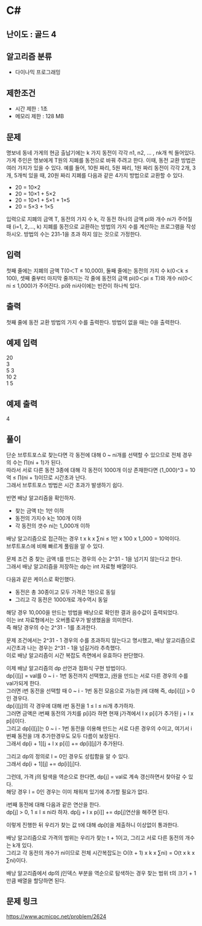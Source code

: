# C#

## 난이도 : 골드 4

## 알고리즘 분류
  - 다이나믹 프로그래밍

## 제한조건
  - 시간 제한 : 1초
  - 메모리 제한 : 128 MB

## 문제
명보네 동네 가게의 현금 출납기에는 k 가지 동전이 각각 n1, n2, … , nk개 씩 들어있다. 가게 주인은 명보에게 T원의 지폐를 동전으로 바꿔 주려고 한다. 이때, 동전 교환 방법은 여러 가지가 있을 수 있다. 예를 들어, 10원 짜리, 5원 짜리, 1원 짜리 동전이 각각 2개, 3개, 5개씩 있을 때, 20원 짜리 지폐를 다음과 같은 4가지 방법으로 교환할 수 있다.<br/>

  - 20 = 10×2 
  - 20 = 10×1 + 5×2 
  - 20 = 10×1 + 5×1 + 1×5 
  - 20 = 5×3 + 1×5

입력으로 지폐의 금액 T, 동전의 가지 수 k, 각 동전 하나의 금액 pi와 개수 ni가 주어질 때 (i=1, 2,…, k) 지폐를 동전으로 교환하는 방법의 가지 수를 계산하는 프로그램을 작성하시오. 방법의 수는 231-1을 초과 하지 않는 것으로 가정한다.<br/>


## 입력
첫째 줄에는 지폐의 금액 T(0＜T ≤ 10,000), 둘째 줄에는 동전의 가지 수 k(0＜k ≤ 100), 셋째 줄부터 마지막 줄까지는 각 줄에 동전의 금액 pi(0＜pi ≤ T)와 개수 ni(0＜ni ≤ 1,000)가 주어진다. pi와 ni사이에는 빈칸이 하나씩 있다.<br/>


## 출력
첫째 줄에 동전 교환 방법의 가지 수를 출력한다. 방법이 없을 때는 0을 출력한다.<br/>


## 예제 입력
20<br/>
3<br/>
5 3<br/>
10 2<br/>
1 5<br/>


## 예제 출력
4<br/>


## 풀이
단순 브루트포스로 찾는다면 각 동전에 대해 0 ~ ni개를 선택할 수 있으므로 전체 경우의 수는 ∏(ni + 1)가 된다.<br/>
따라서 서로 다른 동전 3종에 대해 각 동전이 1000개 이상 존재한다면 (1_000)^3 = 10억 ≤ ∏(ni + 1)이므로 시간초과 난다.<br/>
그래서 브루트포스 방법은 시간 초과가 발생하기 쉽다.<br/>


반면 배낭 알고리즘을 확인하자.<br/>

  - 찾는 금액 t는 1만 이하
  - 동전의 가지수 k는 100개 이하
  - 각 동전의 갯수 ni는 1_000개 이하

배낭 알고리즘으로 접근하는 경우 t x k x ∑ni ≤ 1만 x 100 x 1_000 = 10억이다.<br/>
브루트포스에 비해 빠르게 풀림을 알 수 있다.<br/>


문제 조건 중 찾는 금액 t를 만드는 경우의 수는 2^31 - 1을 넘기지 않는다고 한다.<br/>
그래서 배낭 알고리즘을 저장하는 dp는 int 자료형 배열이다.<br/>


다음과 같은 케이스로 확인했다.<br/>

  - 동전은 총 30종이고 모두 가격은 1원으로 동일
  - 그리고 각 동전은 1000개로 개수역시 동일

해당 경우 10,000을 만드는 방법을 배낭으로 확인한 결과 음수값이 출력되었다.<br/>
이는 int 자료형에서는 오버플로우가 발생했음을 의미한다.<br/> 
즉 해당 경우의 수는 2^31 - 1를 초과한다.<br/>


문제 조건에서는 2^31 - 1 경우의 수를 초과하지 않는다고 명시했고, 배낭 알고리즘으로 시간초과 나는 경우는 2^31 - 1을 넘길거라 추측했다.<br/>
이로 배낭 알고리즘이 시간 복잡도 측면에서 유효하다 판단했다.<br/>


이제 배낭 알고리즘의 dp 선언과 점화식 구현 방법이다.<br/>
dp[i][j] = val를 0 ~ i - 1번 동전까지 선택했고, j원을 만드는 서로 다른 경우의 수를 val가되게 한다.<br/>
그러면 i번 동전을 선택할 때 0 ~ i - 1번 동전 모음으로 가능한 j에 대해 즉, dp[i][j] > 0인 경우다.<br/>
dp[i][j]의 각 경우에 대해 i번 동전을 1 ≤ l ≤ ni개 추가하자.<br/>
그러면 금액은 i번째 동전의 가치를 p[i]라 하면 현재 j가격에서 l x p[i]가 추가된 j + l x p[i]이다.<br/>
그리고 dp[i][j]는 0 ~ i - 1번 동전을 이용해 만드는 서로 다른 경우의 수이고, 여기서 i번째 동전을 l개 추가한경우도 모두 다름이 보장된다.<br/>
그래서 dp[i + 1][j + l x p[i]] += dp[i][j]가 추가된다.<br/>


그리고 dp의 정의로 l = 0인 경우도 성립함을 알 수 있다.<br/>
그래서 dp[i + 1][j] += dp[i][j]다.<br/>


그런데, 가격 j의 탐색을 역순으로 한다면, dp[j] = val로 계속 갱신하면서 찾아갈 수 있다.<br/>
해당 경우 l = 0인 경우는 이미 채워져 있기에 추가할 필요가 없다.<br/>


i번째 동전에 대해 다음과 같은 연산을 한다.<br/>
dp[j] > 0, 1 ≤ l ≤ ni라 하자. dp[j + l x p[i]] += dp[j]연산을 해주면 된다.<br/>


이렇게 진행한 뒤 우리가 찾는 값 t에 대해 dp[t]을 제출하니 이상없이 통과한다.<br/>


배낭 알고리즘으로 가격의 범위는 우리가 찾는 t + 1이고, 그리고 서로 다른 동전의 개수는 k개 있다.<br/>
그리고 각 동전의 개수가 ni이므로 전체 시간복잡도는 O((t + 1) x k x ∑ni) = O(t x k x ∑ni)이다.<br/>


배낭 알고리즘에서 dp의 j인덱스 부분을 역순으로 탐색하는 경우 찾는 범위 t의 크기 + 1 만큼 배열을 할당하면 된다.<br/>



## 문제 링크
https://www.acmicpc.net/problem/2624